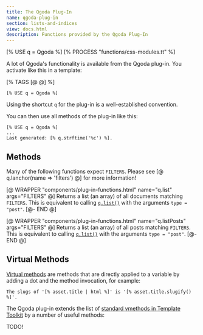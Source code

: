 ```yaml
---
title: The Qgoda Plug-In
name: qgoda-plug-in
section: lists-and-indices
view: docs.html
description: Functions provided by the Qgoda Plug-In
---
```

[% USE q = Qgoda %]
[% PROCESS "functions/css-modules.tt" %]

A lot of Qgoda's functionality is available from the Qgoda plug-in.  You
activate like this in a template:

[% TAGS [@ @] %]

```tt2
[% USE q = Qgoda %]
```

Using the shortcut `q` for the plug-in is a well-established convention.

You can then use all methods of the plug-in like this:

```tt2
[% USE q = Qgoda %]
...
Last generated: [% q.strftime('%c') %].
```

<qgoda-toc/>

## Methods

<a name="#filters"></a>
Many of the following functions expect <code>FILTERS</code>.
Please see [@ q.lanchor(name => 'filters') @] for more information!

[@ WRAPPER "components/plug-in-functions.html"
   name="q.list" args="FILTERS" @]
Returns a list (an array) of all documents matching <code>FILTERS</code>.
This is equivalent to calling
<a href="#q.list"><code>q.list()</code></a> with the arguments
<code>type = "post"</code>.
[@- END @]

[@ WRAPPER "components/plug-in-functions.html"
   name="q.listPosts" args="FILTERS" @]
Returns a list (an array) of all posts matching <code>FILTERS</code>.
This is equivalent to calling <a href="#q.list"><code>q.list()</code></a> with
the arguments <code>type = "post"</code>.
[@- END @]

## Virtual Methods

[Virtual methods](http://www.template-toolkit.org/docs/manual/VMethods.html)
are methods that are directly applied to a variable by adding a dot
and the method invocation, for example:

```tt2
The slugs of '[% asset.title | html %]' is '[% asset.title.slugify() %]'.
```

The Qgoda plug-in extends the list of [standard vmethods in
Template Toolkit](http://www.template-toolkit.org/docs/manual/VMethods.html)
by a number of useful methods:

TODO!
